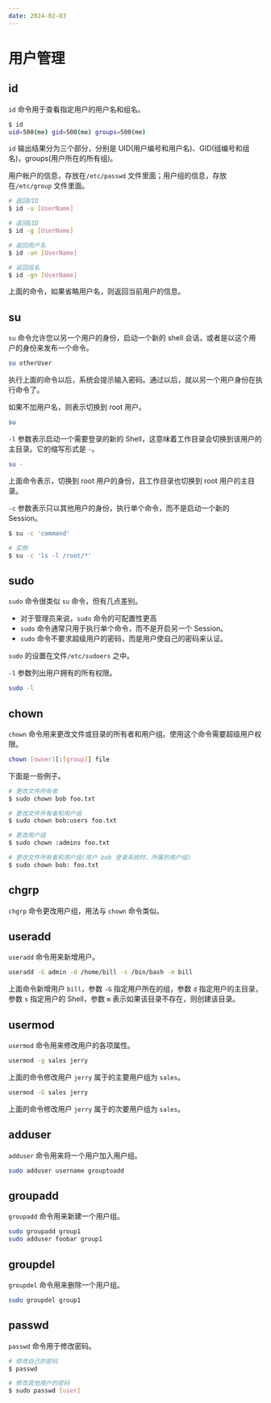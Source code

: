```yaml
---
date: 2024-02-03
---
```


# 用户管理

## id

`id` 命令用于查看指定用户的用户名和组名。

```bash
$ id
uid=500(me) gid=500(me) groups=500(me)
```

`id` 输出结果分为三个部分，分别是 UID(用户编号和用户名)、GID(组编号和组名)，groups(用户所在的所有组)。

用户帐户的信息，存放在`/etc/passwd` 文件里面；用户组的信息，存放在`/etc/group` 文件里面。

```bash
# 返回UID
$ id -u [UserName]

# 返回GID
$ id -g [UserName]

# 返回用户名
$ id -un [UserName]

# 返回组名
$ id -gn [UserName]
```

上面的命令，如果省略用户名，则返回当前用户的信息。

## su

`su` 命令允许您以另一个用户的身份，启动一个新的 shell 会话，或者是以这个用户的身份来发布一个命令。

```bash
su otherUser
```

执行上面的命令以后，系统会提示输入密码。通过以后，就以另一个用户身份在执行命令了。

如果不加用户名，则表示切换到 root 用户。

```bash
su
```

`-l` 参数表示启动一个需要登录的新的 Shell，这意味着工作目录会切换到该用户的主目录。它的缩写形式是 `-`。

```bash
su -
```

上面命令表示，切换到 root 用户的身份，且工作目录也切换到 root 用户的主目录。

`-c` 参数表示只以其他用户的身份，执行单个命令，而不是启动一个新的 Session。

```bash
$ su -c 'command'

# 实例
$ su -c 'ls -l /root/*'
```

## sudo

`sudo` 命令很类似 `su` 命令，但有几点差别。

- 对于管理员来说，`sudo` 命令的可配置性更高
- `sudo` 命令通常只用于执行单个命令，而不是开启另一个 Session。
- `sudo` 命令不要求超级用户的密码，而是用户使自己的密码来认证。

`sudo` 的设置在文件`/etc/sudoers` 之中。

`-l` 参数列出用户拥有的所有权限。

```bash
sudo -l
```

## chown

`chown` 命令用来更改文件或目录的所有者和用户组。使用这个命令需要超级用户权限。

```bash
chown [owner][:[group]] file
```

下面是一些例子。

```bash
# 更改文件所有者
$ sudo chown bob foo.txt

# 更改文件所有者和用户组
$ sudo chown bob:users foo.txt

# 更改用户组
$ sudo chown :admins foo.txt

# 更改文件所有者和用户组(用户 bob 登录系统时，所属的用户组)
$ sudo chown bob: foo.txt
```

## chgrp

`chgrp` 命令更改用户组，用法与 `chown` 命令类似。

## useradd

`useradd` 命令用来新增用户。

```bash
useradd -G admin -d /home/bill -s /bin/bash -m bill
```

上面命令新增用户 `bill`，参数 `-G` 指定用户所在的组，参数 `d` 指定用户的主目录，参数 `s` 指定用户的 Shell，参数 `m` 表示如果该目录不存在，则创建该目录。

## usermod

`usermod` 命令用来修改用户的各项属性。

```bash
usermod -g sales jerry
```

上面的命令修改用户 `jerry` 属于的主要用户组为 `sales`。

```bash
usermod -G sales jerry
```

上面的命令修改用户 `jerry` 属于的次要用户组为 `sales`。

## adduser

`adduser` 命令用来将一个用户加入用户组。

```bash
sudo adduser username grouptoadd
```

## groupadd

`groupadd` 命令用来新建一个用户组。

```bash
sudo groupadd group1
sudo adduser foobar group1
```

## groupdel

`groupdel` 命令用来删除一个用户组。

```bash
sudo groupdel group1
```

## passwd

`passwd` 命令用于修改密码。

```bash
# 修改自己的密码
$ passwd

# 修改其他用户的密码
$ sudo passwd [user]
```
